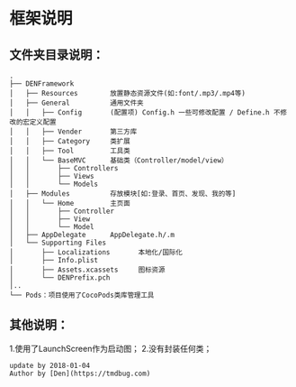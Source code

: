 #  框架说明
## 文件夹目录说明：
    .
    ├── DENFramework
    │   ├── Resources        放置静态资源文件(如:font/.mp3/.mp4等)
    │   ├── General          通用文件夹
    │   │   ├── Config       (配置项) Config.h 一些可修改配置 / Define.h 不修改的宏定义配置
    │   │   ├── Vender       第三方库
    │   │   ├── Category     类扩展
    │   │   ├── Tool         工具类
    │   │   └── BaseMVC      基础类（Controller/model/view）
    │   │       ├── Controllers
    │   │       ├── Views
    │   │       └── Models
    │   ├── Modules          存放模块[如:登录、首页、发现、我的等]
    │   │   └── Home         主页面
    │   │       ├── Controller
    │   │       ├── View
    │   │       └── Model
    │   ├── AppDelegate      AppDelegate.h/.m
    │   └── Supporting Files
    │       ├── Localizations       本地化/国际化
    │       ├── Info.plist
    │       ├── Assets.xcassets     图标资源
    │       └── DENPrefix.pch
    │..
    └── Pods：项目使用了CocoPods类库管理工具

## 其他说明：
1.使用了LaunchScreen作为启动图；
2.没有封装任何类；

```
update by 2018-01-04
Author by [Den](https://tmdbug.com)
```

